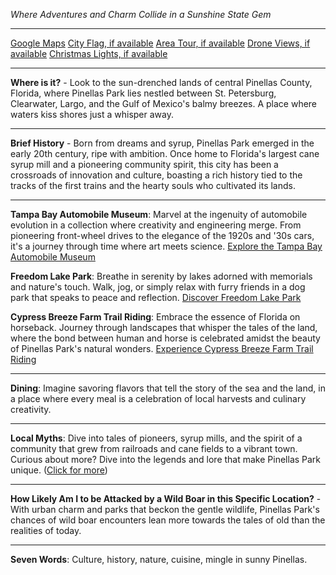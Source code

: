 *Where Adventures and Charm Collide in a Sunshine State Gem*

---

[Google Maps](https://www.google.com/maps/place/Pinellas+Park,+FL/data=!3m1!1e3)
[City Flag, if available](https://www.google.com/search?tbm=isch&q=Pinellas+Park+FL+Flag+Picture)
[Area Tour, if available](https://www.youtube.com/results?search_query=Pinellas+Park+4k+tour)
[Drone Views, if available](https://www.youtube.com/results?search_query=Pinellas+Park+4k+drone)
[Christmas Lights, if available](https://www.youtube.com/results?search_query=Pinellas+Park+christmas+lights&sp=CAI%253D)

---

**Where is it?** - Look to the sun-drenched lands of central Pinellas County, Florida, where Pinellas Park lies nestled between St. Petersburg, Clearwater, Largo, and the Gulf of Mexico's balmy breezes. A place where waters kiss shores just a whisper away.

---

**Brief History** - Born from dreams and syrup, Pinellas Park emerged in the early 20th century, ripe with ambition. Once home to Florida's largest cane syrup mill and a pioneering community spirit, this city has been a crossroads of innovation and culture, boasting a rich history tied to the tracks of the first trains and the hearty souls who cultivated its lands.

---

**Tampa Bay Automobile Museum**: Marvel at the ingenuity of automobile evolution in a collection where creativity and engineering merge. From pioneering front-wheel drives to the elegance of the 1920s and '30s cars, it's a journey through time where art meets science.
[Explore the Tampa Bay Automobile Museum](https://www.youtube.com/results?search_query=Pinellas+Park+Tampa+Bay+Automobile+Museum)

**Freedom Lake Park**: Breathe in serenity by lakes adorned with memorials and nature's touch. Walk, jog, or simply relax with furry friends in a dog park that speaks to peace and reflection.
[Discover Freedom Lake Park](https://www.youtube.com/results?search_query=Pinellas+Park+Freedom+Lake+Park)

**Cypress Breeze Farm Trail Riding**: Embrace the essence of Florida on horseback. Journey through landscapes that whisper the tales of the land, where the bond between human and horse is celebrated amidst the beauty of Pinellas Park's natural wonders.
[Experience Cypress Breeze Farm Trail Riding](https://www.youtube.com/results?search_query=Pinellas+Park+Cypress+Breeze+Farm+Trail+Riding)

---

**Dining**: Imagine savoring flavors that tell the story of the sea and the land, in a place where every meal is a celebration of local harvests and culinary creativity.

---

**Local Myths**: Dive into tales of pioneers, syrup mills, and the spirit of a community that grew from railroads and cane fields to a vibrant town. Curious about more? Dive into the legends and lore that make Pinellas Park unique.
([Click for more](https://www.google.com/search?q=Pinellas+Park+history))

---

**How Likely Am I to be Attacked by a Wild Boar in this Specific Location?** - With urban charm and parks that beckon the gentle wildlife, Pinellas Park's chances of wild boar encounters lean more towards the tales of old than the realities of today.

---

**Seven Words**: Culture, history, nature, cuisine, mingle in sunny Pinellas.